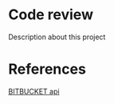 # Code review

Description about this project

# References

[BITBUCKET api](https://developer.atlassian.com/server/bitbucket/rest/v811/intro)